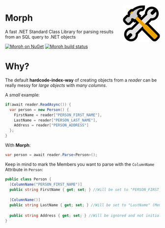 <p align="center">
  <img align="right" src="https://raw.githubusercontent.com/mrousavy/Morph/master/Images/emoji_hammer_and_wrench.png" height="120" />
  <h1 align="left">Morph</h3>
  <p align="left">A fast .NET Standard Class Library for parsing results from an SQL query to .NET objects</p>
  <p align="left">
    <a href="http://nuget.org/packages/Morph/"><img src="https://img.shields.io/badge/nuget-Morph-blue.svg" alt="Morph on NuGet"></a>
    <a href="https://ci.appveyor.com/project/mrousavy/morph"><img src="https://ci.appveyor.com/api/projects/status/k6dd0rtskfjxrw4o?svg=true" alt="Morph build status"></a>
  </p>
</p>

# Why?

The default **hardcode-index-way** of creating objects from a _reader_ can be really messy for _large objects_ with _many columns_.

A _small_ example:
```cs
if(await reader.ReadAsync()) {
  var person = new Person() {
    FirstName = reader["PERSON_FIRST_NAME"],
    LastName = reader["PERSON_LAST_NAME"],
    Address = reader["PERSON_ADDRESS"]
  };
}
```

With **Morph**:
```cs
var person = await reader.Parse<Person>();
```

Keep in mind to mark the Members you want to parse with the `ColumnName` Attribute in `Person`:
```cs
public class Person {
  [ColumnName("PERSON_FIRST_NAME")]
  public string FirstName { get; set; } //Will be set to "PERSON_FIRST_NAME" (ColumnName parameter) from the DataBase

  [ColumnName()]
  public string LastName { get; set; } //Will be set to "LastName" (Member name) from the DataBase

  public string Address { get; set; } //Will be ignored and not initialized by the Parser
}
```
